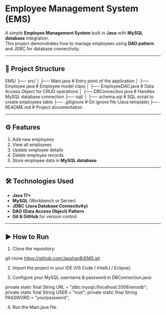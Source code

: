 # Employee Management System (EMS)

A simple **Employee Management System** built in **Java** with **MySQL database** integration.  
This project demonstrates how to manage employees using **DAO pattern** and JDBC for database connectivity.

---

## 📂 Project Structure

EMS/
├── src/
│ ├── Main.java # Entry point of the application
│ ├── Employee.java # Employee model class
│ ├── EmployeeDAO.java # Data Access Object for CRUD operations
│ ├── DBConnection.java # Handles MySQL database connection
├── sql/
│ ├── schema.sql # SQL script to create employees table
├── .gitignore # Git ignore file (Java template)
├── README.md # Project documentation

---

## ⚙️ Features

1. Add new employees  
2. View all employees  
3. Update employee details  
4. Delete employee records  
5. Store employee data in **MySQL database**  

---

## 🛠️ Technologies Used

- **Java 17+**
- **MySQL** (Workbench or Server)
- **JDBC (Java Database Connectivity)**
- **DAO (Data Access Object) Pattern**
- **Git & GitHub** for version control

---

## ▶️ How to Run

1. Clone the repository:

  git clone https://github.com/JasshanB/EMS.git

2. Import the project in your IDE (VS Code / IntelliJ / Eclipse).

3. Configure your MySQL username & password in DBConnection.java:

  private static final String URL = "jdbc:mysql://localhost:3306/emsdb";
  private static final String USER = "root";
  private static final String PASSWORD = "yourpassword";

4. Run the Main.java file.

